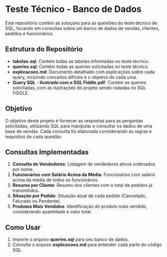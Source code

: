 # Teste Técnico - Banco de Dados

Este repositório contém as soluções para as questões do teste técnico de SQL, focando em consultas sobre um banco de dados de vendas, clientes, pedidos e funcionários.

## Estrutura do Repositório
- **tabelas.sql**: Contém todas as tabelas informadas no teste técnico.
- **queries.sql**: Contém todas as queries solicitadas no teste técnico.
- **explicacoes.md**: Documento detalhado com explicações sobre cada query, incluindo conceitos difíceis e o objetivo de cada uma.
- **Query SQL - Ilustrado com o SQL Fiddle.pdf**: Contém as queries solicitadas, com as ilustrações do projeto sendo rodadas no SQL FIDDLE.

## Objetivo

O objetivo deste projeto é fornecer as respostas para as perguntas solicitadas, utilizando SQL para manipular e consultar os dados de uma base de vendas. Cada consulta foi elaborada considerando as regras e requisitos de cada questão.

## Consultas Implementadas

1. **Consulta de Vendedores**: Listagem de vendedores ativos ordenados por nome.
2. **Funcionários com Salário Acima da Média**: Funcionários com salário acima da média de todos os funcionários.
3. **Resumo por Cliente**: Resumo dos clientes com o total de pedidos já transmitidos.
4. **Situação por Pedido**: Situação atual de cada pedido (Cancelado, Faturado ou Pendente).
5. **Produtos Mais Vendidos**: Identificação do produto mais vendido, considerando quantidade e valor total.

## Como Usar

1. Importe o arquivo **queries.sql** para seu banco de dados.
2. Consulte o arquivo **explicacoes.md** para entender cada parte do código SQL.

